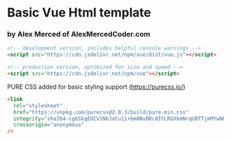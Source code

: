 # Basic Vue Html template

### by Alex Merced of AlexMercedCoder.com

```html
<!-- development version, includes helpful console warnings -->
<script src="https://cdn.jsdelivr.net/npm/vue/dist/vue.js"></script>
```

```html
<!-- production version, optimized for size and speed -->
<script src="https://cdn.jsdelivr.net/npm/vue"></script>
```

PURE CSS added for basic styling support (https://purecss.io/)

```html
<link
  rel="stylesheet"
  href="https://unpkg.com/purecss@2.0.3/build/pure-min.css"
  integrity="sha384-cg6SkqEOCV1NbJoCu11+bm0NvBRc8IYLRGXkmNrqUBfTjmMYwNKPWBTIKyw9mHNJ"
  crossorigin="anonymous"
/>
```
